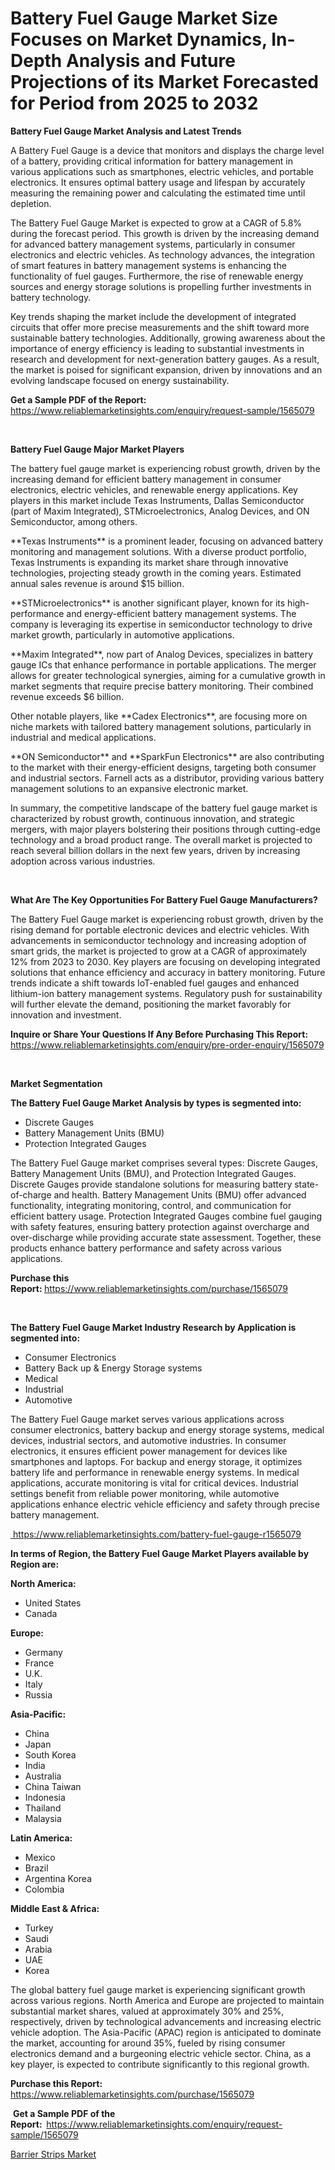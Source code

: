 <p><h1>Battery Fuel Gauge Market Size Focuses on Market Dynamics, In-Depth Analysis and Future Projections of its Market Forecasted for Period from 2025 to 2032</h1></p><p><strong>Battery Fuel Gauge Market Analysis and Latest Trends</strong></p>
<p><p>A Battery Fuel Gauge is a device that monitors and displays the charge level of a battery, providing critical information for battery management in various applications such as smartphones, electric vehicles, and portable electronics. It ensures optimal battery usage and lifespan by accurately measuring the remaining power and calculating the estimated time until depletion.</p><p>The Battery Fuel Gauge Market is expected to grow at a CAGR of 5.8% during the forecast period. This growth is driven by the increasing demand for advanced battery management systems, particularly in consumer electronics and electric vehicles. As technology advances, the integration of smart features in battery management systems is enhancing the functionality of fuel gauges. Furthermore, the rise of renewable energy sources and energy storage solutions is propelling further investments in battery technology.</p><p>Key trends shaping the market include the development of integrated circuits that offer more precise measurements and the shift toward more sustainable battery technologies. Additionally, growing awareness about the importance of energy efficiency is leading to substantial investments in research and development for next-generation battery gauges. As a result, the market is poised for significant expansion, driven by innovations and an evolving landscape focused on energy sustainability.</p></p>
<p><strong>Get a Sample PDF of the Report:&nbsp;</strong> <a href="https://www.reliablemarketinsights.com/enquiry/request-sample/1565079?utm_campaign=2244&utm_medium=2&utm_source=Github&utm_content=ia&utm_term=06042025&utm_id=battery-fuel-gauge">https://www.reliablemarketinsights.com/enquiry/request-sample/1565079</a></p>
<p>&nbsp;</p>
<p><strong>Battery Fuel Gauge Major Market Players</strong></p>
<p><p>The battery fuel gauge market is experiencing robust growth, driven by the increasing demand for efficient battery management in consumer electronics, electric vehicles, and renewable energy applications. Key players in this market include Texas Instruments, Dallas Semiconductor (part of Maxim Integrated), STMicroelectronics, Analog Devices, and ON Semiconductor, among others.</p><p>**Texas Instruments** is a prominent leader, focusing on advanced battery monitoring and management solutions. With a diverse product portfolio, Texas Instruments is expanding its market share through innovative technologies, projecting steady growth in the coming years. Estimated annual sales revenue is around $15 billion.</p><p>**STMicroelectronics** is another significant player, known for its high-performance and energy-efficient battery management systems. The company is leveraging its expertise in semiconductor technology to drive market growth, particularly in automotive applications.</p><p>**Maxim Integrated**, now part of Analog Devices, specializes in battery gauge ICs that enhance performance in portable applications. The merger allows for greater technological synergies, aiming for a cumulative growth in market segments that require precise battery monitoring. Their combined revenue exceeds $6 billion.</p><p>Other notable players, like **Cadex Electronics**, are focusing more on niche markets with tailored battery management solutions, particularly in industrial and medical applications.</p><p>**ON Semiconductor** and **SparkFun Electronics** are also contributing to the market with their energy-efficient designs, targeting both consumer and industrial sectors. Farnell acts as a distributor, providing various battery management solutions to an expansive electronic market.</p><p>In summary, the competitive landscape of the battery fuel gauge market is characterized by robust growth, continuous innovation, and strategic mergers, with major players bolstering their positions through cutting-edge technology and a broad product range. The overall market is projected to reach several billion dollars in the next few years, driven by increasing adoption across various industries.</p></p>
<p>&nbsp;</p>
<p><strong>What Are The Key Opportunities For Battery Fuel Gauge Manufacturers?</strong></p>
<p><p>The Battery Fuel Gauge market is experiencing robust growth, driven by the rising demand for portable electronic devices and electric vehicles. With advancements in semiconductor technology and increasing adoption of smart grids, the market is projected to grow at a CAGR of approximately 12% from 2023 to 2030. Key players are focusing on developing integrated solutions that enhance efficiency and accuracy in battery monitoring. Future trends indicate a shift towards IoT-enabled fuel gauges and enhanced lithium-ion battery management systems. Regulatory push for sustainability will further elevate the demand, positioning the market favorably for innovation and investment.</p></p>
<p><strong>Inquire or Share Your Questions If Any Before Purchasing This Report:</strong> <a href="https://www.reliablemarketinsights.com/enquiry/pre-order-enquiry/1565079?utm_campaign=2244&utm_medium=2&utm_source=Github&utm_content=ia&utm_term=06042025&utm_id=battery-fuel-gauge">https://www.reliablemarketinsights.com/enquiry/pre-order-enquiry/1565079</a></p>
<p>&nbsp;</p>
<p><strong>Market Segmentation</strong></p>
<p><strong>The Battery Fuel Gauge Market Analysis by types is segmented into:</strong></p>
<p><ul><li>Discrete Gauges</li><li>Battery Management Units (BMU)</li><li>Protection Integrated Gauges</li></ul></p>
<p><p>The Battery Fuel Gauge market comprises several types: Discrete Gauges, Battery Management Units (BMU), and Protection Integrated Gauges. Discrete Gauges provide standalone solutions for measuring battery state-of-charge and health. Battery Management Units (BMU) offer advanced functionality, integrating monitoring, control, and communication for efficient battery usage. Protection Integrated Gauges combine fuel gauging with safety features, ensuring battery protection against overcharge and over-discharge while providing accurate state assessment. Together, these products enhance battery performance and safety across various applications.</p></p>
<p><strong>Purchase this Report:&nbsp;</strong><a href="https://www.reliablemarketinsights.com/purchase/1565079?utm_campaign=2244&utm_medium=2&utm_source=Github&utm_content=ia&utm_term=06042025&utm_id=battery-fuel-gauge">https://www.reliablemarketinsights.com/purchase/1565079</a></p>
<p>&nbsp;</p>
<p><strong>The Battery Fuel Gauge Market Industry Research by Application is segmented into:</strong></p>
<p><ul><li>Consumer Electronics</li><li>Battery Back up & Energy Storage systems</li><li>Medical</li><li>Industrial</li><li>Automotive</li></ul></p>
<p><p>The Battery Fuel Gauge market serves various applications across consumer electronics, battery backup and energy storage systems, medical devices, industrial sectors, and automotive industries. In consumer electronics, it ensures efficient power management for devices like smartphones and laptops. For backup and energy storage, it optimizes battery life and performance in renewable energy systems. In medical applications, accurate monitoring is vital for critical devices. Industrial settings benefit from reliable power monitoring, while automotive applications enhance electric vehicle efficiency and safety through precise battery management.</p></p>
<p><a href="https://www.reliablemarketinsights.com/battery-fuel-gauge-r1565079?utm_campaign=2244&utm_medium=2&utm_source=Github&utm_content=ia&utm_term=06042025&utm_id=battery-fuel-gauge">&nbsp;https://www.reliablemarketinsights.com/battery-fuel-gauge-r1565079</a></p>
<p><strong>In terms of Region, the Battery Fuel Gauge Market Players available by Region are:</strong></p>
<p>
    <p> <strong> North America: </strong>
        <ul>
            <li>United States</li>
            <li>Canada</li>
        </ul>
        </p> 
    <p> <strong> Europe: </strong>
        <ul>
            <li>Germany</li>
            <li>France</li>
            <li>U.K.</li>
            <li>Italy</li>
            <li>Russia</li>
        </ul>
        </p> 
    <p> <strong> Asia-Pacific: </strong>
        <ul>
            <li>China</li>
            <li>Japan</li>
            <li>South Korea</li>
            <li>India</li>
            <li>Australia</li>
            <li>China Taiwan</li>
            <li>Indonesia</li>
            <li>Thailand</li>
            <li>Malaysia</li>
        </ul>
        </p> 
    <p> <strong> Latin America: </strong>
        <ul>
            <li>Mexico</li>
            <li>Brazil</li>
            <li>Argentina Korea</li>
            <li>Colombia</li>
        </ul>
        </p> 
    <p> <strong> Middle East & Africa: </strong>
        <ul>
            <li>Turkey</li>
            <li>Saudi</li>
            <li>Arabia</li>
            <li>UAE</li>
            <li>Korea</li>
        </ul>
    </p>
    </p>
<p><p>The global battery fuel gauge market is experiencing significant growth across various regions. North America and Europe are projected to maintain substantial market shares, valued at approximately 30% and 25%, respectively, driven by technological advancements and increasing electric vehicle adoption. The Asia-Pacific (APAC) region is anticipated to dominate the market, accounting for around 35%, fueled by rising consumer electronics demand and a burgeoning electric vehicle sector. China, as a key player, is expected to contribute significantly to this regional growth.</p></p>
<p><strong>Purchase this Report: </strong><a href="https://www.reliablemarketinsights.com/purchase/1565079?utm_campaign=2244&utm_medium=2&utm_source=Github&utm_content=ia&utm_term=06042025&utm_id=battery-fuel-gauge">https://www.reliablemarketinsights.com/purchase/1565079</a></p>
<p>&nbsp;<strong>Get a Sample PDF of the Report:&nbsp;&nbsp;</strong><a href="https://www.reliablemarketinsights.com/enquiry/request-sample/1565079?utm_campaign=2244&utm_medium=2&utm_source=Github&utm_content=ia&utm_term=06042025&utm_id=battery-fuel-gauge">https://www.reliablemarketinsights.com/enquiry/request-sample/1565079</a></p>
<p><strong></strong></p>
<p><p><a href="https://github.com/klindsey95/Market-Research-Report-List-1/blob/main/barrier-strips-market.md?utm_campaign=2244&utm_medium=2&utm_source=Github&utm_content=ia&utm_term=06042025&utm_id=battery-fuel-gauge">Barrier Strips Market</a></p></p>